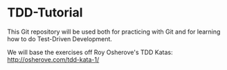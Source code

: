 # TDD-Tutorial
This Git repository will be used both for practicing with Git and for learning how to do Test-Driven Development.

We will base the exercises off Roy Osherove's TDD Katas:
http://osherove.com/tdd-kata-1/